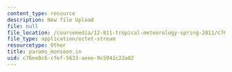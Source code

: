 ```yaml
---
content_type: resource
description: New file Upload
file: null
file_location: /coursemedia/12-811-tropical-meteorology-spring-2011/c76ee0c6cfef5633aeee9c5941c22a82_params_monsoon.in
file_type: application/octet-stream
resourcetype: Other
title: params_monsoon.in
uid: c76ee0c6-cfef-5633-aeee-9c5941c22a82
---
```

